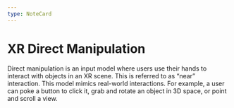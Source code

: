 ```yaml
---
type: NoteCard
---
```


# XR Direct Manipulation
Direct manipulation is an input model where users use their hands to interact with objects in an XR scene. This is referred to as “near” interaction. This model mimics real-world interactions. For example, a user can poke a button to click it, grab and rotate an object in 3D space, or point and scroll a view.
